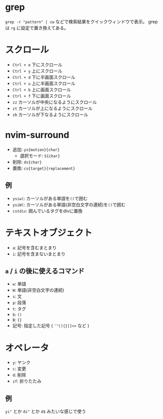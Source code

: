 # grep

`grep -r "pattern" | cw` などで検索結果をクイックウィンドウで表示。
grep は `rg` に設定で置き換えてある。

# スクロール

- `Ctrl + e` 下にスクロール
- `Ctrl + y` 上にスクロール
- `Ctrl + d` 下に半画面スクロール
- `Ctrl + u` 上に半画面スクロール
- `Ctrl + b` 上に画面スクロール
- `Ctrl + f` 下に画面スクロール
- `zz` カーソルが中央になるようにスクロール
- `zt` カーソルが上になるようにスクロール
- `zb` カーソルが下なるようにスクロール

# nvim-surround

- 追加: `ys{motion}{char}`
  - 選択モード: `S{char}`
- 削除: `ds{char}`
- 置換: `cs{target}{replacement}`

## 例

- `ysiw(`: カーソルがある単語を`()`で囲む
- `ysiW(`: カーソルがある単語(非空白文字の連続)を`()`で囲む
- `cstdiv`: 囲んでいるタグをdivに置換

# テキストオブジェクト

- `a`: 記号を含むまとまり
- `i`: 記号を含まないまとまり

## `a` / `i` の後に使えるコマンド

- `w`: 単語
- `W`: 単語(非空白文字の連続)
- `s`: 文
- `p`: 段落
- `t`: タグ
- `b`: `()`
- `B`: `{}`
- 記号: 指定した記号 ( `'"(){}[]<>` など )

# オペレータ

- `y`: ヤンク
- `c`: 変更
- `d`: 削除
- `zf`: 折りたたみ

## 例

`yi"` とか `di"` とか `d$` みたいな感じで使う
